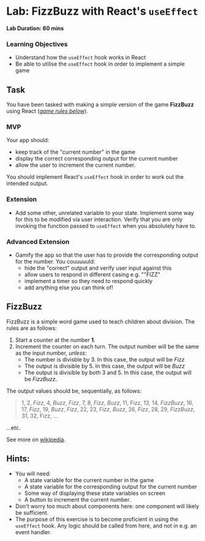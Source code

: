 #  Lab: FizzBuzz with React's `useEffect`
**Lab Duration: 60 mins**

### Learning Objectives
 - Understand how the `useEffect` hook works in React
 - Be able to utilise the `useEffect` hook in order to implement a simple game

## Task

You have been tasked with making a simple version of the game **FizzBuzz** using React (*[game rules below](#game-rules)*).

### MVP

Your app should:
 - keep track of the "current number" in the game
 - display the correct corresponding output for the current number
 - allow the user to increment the current number.

You should implement React's `useEffect` hook in order to work out the intended output.

### Extension

  - Add some other, unrelated variable to your state. Implement some way for this to be modified via user interaction. Verify that you are only invoking the function passed to `useEffect` when you absolutely have to.

### Advanced Extension
  - Gamify the app so that the user has to provide the corresponding output for the number. You couuuuuld:
     - hide the "correct" output and verify user input against this
     - allow users to respond in different casing e.g. ""FIZZ"
     - implement a timer so they need to respond quickly
     - add anything else you can think of!

## <a name="game-rules"></a>FizzBuzz

FizzBuzz is a simple word game used to teach children about division. The rules are as follows:
  1. Start a counter at the number **1**.
  2. Increment the counter on each turn. The output number will be the same as the input number, *unless*:
      - The number is divisble by 3. In this case, the output will be *Fizz*
      - The output is divisible by 5. In this case, the output will be *Buzz*
      - The output is divisible by both 3 and 5. In this case, the output will be *FizzBuzz*.

The output values should be, sequentially, as follows:
> 1, 2, *Fizz*, 4, *Buzz*, *Fizz*, 7, 8, *Fizz*, *Buzz*, 11, Fizz, 13, 14, *FizzBuzz*, 16, 17, *Fizz*, 19, *Buzz*, *Fizz*, 22, 23, *Fizz*, *Buzz*, 26, *Fizz*, 28, 29, *FizzBuzz*, 31, 32, Fizz, ...

...etc.

 See more on [wikipedia](https://en.wikipedia.org/wiki/Fizz_buzz).

## Hints:
- You will need:
  - A state variable for the current number in the game
  - A state variable for the corresponding output for the current number
  - Some way of displaying these state variables on screen
  - A button to increment the current number.
- Don't worry too much about components here: one component will likely be sufficient.
- The purpose of this exercise is to become proficient in using the `useEffect` hook. Any logic should be called from here, and not in e.g. an event handler.
 